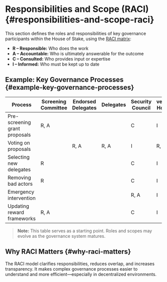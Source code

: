 # Responsibilities and Scope (RACI) {#responsibilities-and-scope-raci}

This section defines the roles and responsibilities of key governance participants within the House of Stake, using the [RACI matrix](https://en.wikipedia.org/wiki/Responsibility_assignment_matrix):

- **R – Responsible:** Who does the work
- **A – Accountable:** Who is ultimately answerable for the outcome
- **C – Consulted:** Who provides input or expertise
- **I – Informed:** Who must be kept up to date

## Example: Key Governance Processes {#example-key-governance-processes}

| Process                       | Screening Committee | Endorsed Delegates | Delegates | Security Council | veNEAR Holders |
| ----------------------------- | ------------------- | ------------------ | --------- | ---------------- | -------------- |
| Pre-screening grant proposals | R, A                |                    |           | C                | I              |
| Voting on proposals           |                     | R, A               | R, A      | I                | R, A           |
| Selecting new delegates       | R                   |                    |           | C                | I              |
| Removing bad actors           | R                   |                    |           | C                | I              |
| Emergency intervention        |                     |                    |           | R, A             | I              |
| Updating reward frameworks    | R, A                |                    |           | C                | I              |

> **Note:** This table serves as a starting point. Roles and scopes may evolve as the governance system matures.

## Why RACI Matters {#why-raci-matters}

The RACI model clarifies responsibilities, reduces overlap, and increases transparency. It makes complex governance processes easier to understand and more efficient—especially in decentralized environments.
